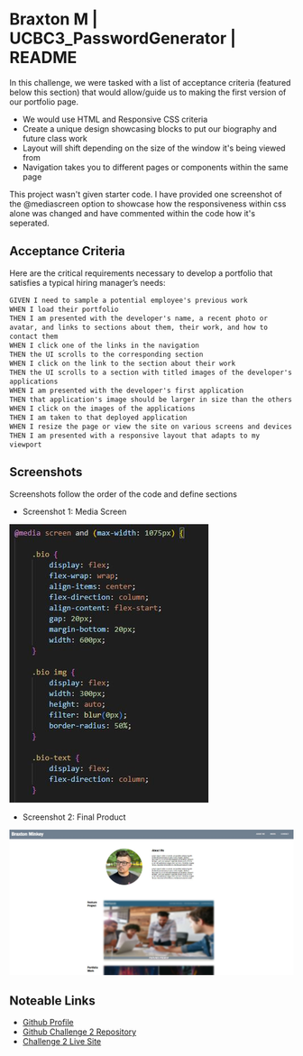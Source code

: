 
# Braxton M | UCBC3_PasswordGenerator | README

In this challenge, we were tasked with a list of acceptance criteria (featured below this section) that would allow/guide us to making the first version of our portfolio page.

* We would use HTML and Responsive CSS criteria
* Create a unique design showcasing blocks to put our biography and future class work
* Layout will shift depending on the size of the window it's being viewed from
* Navigation takes you to different pages or components within the same page

This project wasn't given starter code. I have provided one screenshot of the @mediascreen option to showcase how the responsiveness within css alone was changed and have commented within the code how it's seperated.


## Acceptance Criteria

Here are the critical requirements necessary to develop a portfolio that satisfies a typical hiring manager’s needs:

```
GIVEN I need to sample a potential employee's previous work
WHEN I load their portfolio
THEN I am presented with the developer's name, a recent photo or avatar, and links to sections about them, their work, and how to contact them
WHEN I click one of the links in the navigation
THEN the UI scrolls to the corresponding section
WHEN I click on the link to the section about their work
THEN the UI scrolls to a section with titled images of the developer's applications
WHEN I am presented with the developer's first application
THEN that application's image should be larger in size than the others
WHEN I click on the images of the applications
THEN I am taken to that deployed application
WHEN I resize the page or view the site on various screens and devices
THEN I am presented with a responsive layout that adapts to my viewport
```


## Screenshots

Screenshots follow the order of the code and define sections 

* Screenshot 1: Media Screen

 ![Media Screen](Assets/images/screenshot%201.JPG)

* Screenshot 2: Final Product

 ![Media Screen](./Assets/images/screenshot3.JPG)



## Noteable Links

 - [Github Profile](https://github.com/BrackyM)
 - [Github Challenge 2 Repository](https://github.com/BrackyM/UCBC2_FirstPortfolioPage)
 - [Challenge 2 Live Site](https://brackym.github.io/UCBC2_FirstPortfolioPage/)